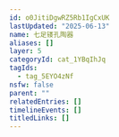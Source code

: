```yaml
---
id: o0JitiDgwRZ5Rb1IgCxUK
lastUpdated: "2025-06-13"
name: 七足镂孔陶器
aliases: []
layer: 5
categoryId: cat_1YBqIhJq
tagIds:
  - tag_5EYO4zNf
nsfw: false
parent: ""
relatedEntries: []
timelineEvents: []
titledLinks: []
---
```


